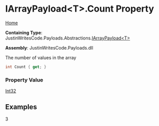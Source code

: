 # IArrayPayload\<T\>\.Count Property

[Home](../../../../README.md)

**Containing Type**: JustinWritesCode\.Payloads\.Abstractions\.[IArrayPayload\<T\>](../README.md)

**Assembly**: JustinWritesCode\.Payloads\.dll

  
The number of values in the array

```csharp
int Count { get; }
```

### Property Value

[Int32](https://docs.microsoft.com/en-us/dotnet/api/system.int32)

## Examples

3